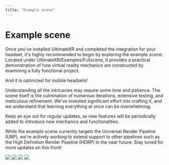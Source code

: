 ```yaml
---
title: "Example scene"
---
```


# Example scene

Once you've installed UltimateXR and completed the integration for your headset, it's highly recommended to begin by exploring the example scene. Located under UltimateXR/Examples/Fullscene, it provides a practical demonstration of how virtual reality mechanics are constructed by examining a fully functional project.

And it is optimized for mobile headsets!

Understanding all the intricacies may require some time and patience. The scene itself is the culmination of numerous iterations, extensive testing, and meticulous refinement. We've invested significant effort into crafting it, and we understand that learning everything at once can be overwhelming.

Keep an eye out for regular updates, as new features will be periodically added to introduce new mechanics and functionalities.

While the example scene currently targets the Universal Render Pipeline (URP), we're actively working to extend support to other pipelines such as the High Definition Render Pipeline (HDRP) in the near future. Stay tuned for more updates on this front!

![](/media/docs/getting-started/example-scene/01Avatar.png)
![](/media/docs/getting-started/example-scene/02Lab.png)
![](/media/docs/getting-started/example-scene/03ShootingRange.png)
![](/media/docs/getting-started/example-scene/04Console.png)

